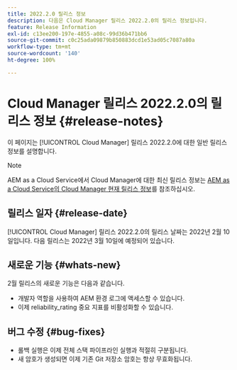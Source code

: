 ```yaml
---
title: 2022.2.0 릴리스 정보
description: 다음은 Cloud Manager 릴리스 2022.2.0의 릴리스 정보입니다.
feature: Release Information
exl-id: c13ee200-197e-4855-a08c-99d36b471bb6
source-git-commit: c0c25ada09879b850883dcd1e53ad05c7087a80a
workflow-type: tm+mt
source-wordcount: '140'
ht-degree: 100%

---
```


# Cloud Manager 릴리스 2022.2.0의 릴리스 정보 {#release-notes}

이 페이지는 [!UICONTROL Cloud Manager] 릴리스 2022.2.0에 대한 일반 릴리스 정보를 설명합니다.

>[!NOTE]
>
>AEM as a Cloud Service에서 Cloud Manager에 대한 최신 릴리스 정보는 [AEM as a Cloud Service의 Cloud Manager 현재 릴리스 정보](https://experienceleague.adobe.com/docs/experience-manager-cloud-service/content/implementing/using-cloud-manager/release-notes-cloud-manager/release-notes-cm-current.html)를 참조하십시오.

## 릴리스 일자 {#release-date}

[!UICONTROL Cloud Manager] 릴리스 2022.2.0의 릴리스 날짜는 2022년 2월 10일입니다. 다음 릴리스는 2022년 3월 10일에 예정되어 있습니다.

## 새로운 기능 {#whats-new}

2월 릴리스의 새로운 기능은 다음과 같습니다.

* 개발자 역할을 사용하여 AEM 환경 로그에 액세스할 수 있습니다.
* 이제 reliability_rating 중요 지표를 비활성화할 수 있습니다.

## 버그 수정 {#bug-fixes}

* 롤백 실행은 이제 전체 스택 파이프라인 실행과 적절히 구분됩니다.
* 새 암호가 생성되면 이제 기존 Git 저장소 암호는 항상 무효화됩니다.
